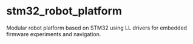 # stm32_robot_platform
Modular robot platform based on STM32 using LL drivers for embedded firmware experiments and navigation.
